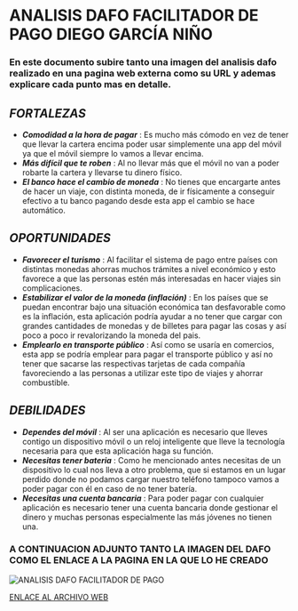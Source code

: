 # ANALISIS DAFO FACILITADOR DE PAGO DIEGO GARCÍA NIÑO

### En este documento subire tanto una imagen del analisis dafo realizado en una pagina web externa como su URL y ademas explicare cada punto mas en detalle.

***FORTALEZAS***
---
* ***Comodidad a la hora de pagar*** : Es mucho más cómodo en vez de tener que llevar la cartera encima poder usar simplemente una app del móvil ya que el móvil siempre lo vamos a llevar encima.
* ***Más difícil que te roben*** : Al no llevar más que el móvil no van a poder robarte la cartera y llevarse tu dinero físico.
* ***El banco hace el cambio de moneda*** : No tienes que encargarte antes de hacer un viaje, con distinta moneda, de ir físicamente a conseguir efectivo a tu banco pagando desde esta app el cambio se hace automático.

***OPORTUNIDADES***
---
* ***Favorecer el turismo*** : Al facilitar el sistema de pago entre países con distintas monedas ahorras muchos trámites a nivel económico y esto favorece a que las personas estén más interesadas en hacer viajes sin complicaciones.
* ***Estabilizar el valor de la moneda (inflación)*** : En los países que se puedan encontrar bajo una situación económica tan desfavorable como es la inflación, esta aplicación podría ayudar a no tener que cargar con grandes cantidades de monedas y de billetes para pagar las cosas y así poco a poco ir revalorizando la moneda del pais.
* ***Emplearlo en transporte público*** : Así como se usaría en comercios, esta app se podría emplear para pagar el transporte público y así no tener que sacarse las respectivas tarjetas de cada compañía favoreciendo a las personas a utilizar este tipo de viajes y ahorrar combustible.

***DEBILIDADES***
---
* ***Dependes del móvil*** : Al ser una aplicación es necesario que lleves contigo un dispositivo móvil o un reloj inteligente que lleve la tecnología necesaria para que esta aplicación haga su función.
* ***Necesitas tener bateria*** : Como he mencionado antes necesitas de un dispositivo lo cual nos lleva a otro problema, que si estamos en un lugar perdido donde no podamos cargar nuestro teléfono tampoco vamos a poder pagar con él en caso de no tener batería.
* ***Necesitas una cuenta bancaria*** : Para poder pagar con cualquier aplicación es necesario tener una cuenta bancaria donde gestionar el dinero y muchas personas especialmente las más jóvenes no tienen una.

### A CONTINUACION ADJUNTO TANTO LA IMAGEN DEL DAFO COMO EL ENLACE A LA PAGINA EN LA QUE LO HE CREADO

![ANALISIS DAFO FACILITADOR DE PAGO](https://user-images.githubusercontent.com/94009483/209807848-5009515c-0978-4030-a340-9e0471d38318.png)

[ENLACE AL ARCHIVO WEB](https://lucid.app/lucidspark/7fb0cdcc-39c9-4c4f-83a7-2129a6ab87c1/edit?viewport_loc=8271%2C1810%2C5981%2C2861%2C0_0&invitationId=inv_92d038cc-4e3f-45e1-9ca0-396fcbb6a410)
